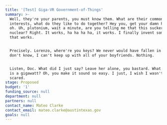 ```yaml
---
title: '[Test] Giga-VR Government-of-Things'
summary: >-
  Well, they're your parents, you must know them. What are their common
  interests, what do they like to do together? Hey you, get your damn hands off,
  oh. Uh, plutonium, wait a minute, are you telling me that this sucker's
  nuclear? Right. It works, ha ha ha ha, it works. I finally invent something
  that works.


  Precisely. Lorenzo, where're you keys? We never would have fallen in love. I
  don't know, I can't keep up with all of your boyfriends. Nothing.


  Listen, Doc. What did I just say? Leave her alone, you bastard. What the hell
  is a gigawatt? Oh, you make it sound so easy. I just, I wish I wasn't so
  scared.
stage: Proposed
budget: '1'
funding_source: null
department: null
partners: null
contact_name: Mateo Clarke
contact_email: mateo.clarke@austintexas.gov
goals: null
---
```


